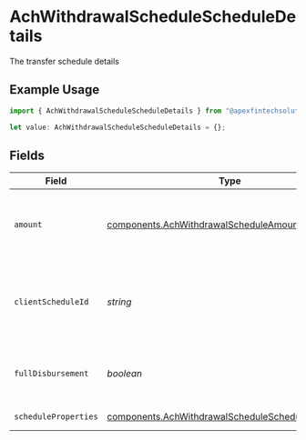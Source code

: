 # AchWithdrawalScheduleScheduleDetails

The transfer schedule details

## Example Usage

```typescript
import { AchWithdrawalScheduleScheduleDetails } from "@apexfintechsolutions/ascend-sdk/models/components";

let value: AchWithdrawalScheduleScheduleDetails = {};
```

## Fields

| Field                                                                                                                     | Type                                                                                                                      | Required                                                                                                                  | Description                                                                                                               | Example                                                                                                                   |
| ------------------------------------------------------------------------------------------------------------------------- | ------------------------------------------------------------------------------------------------------------------------- | ------------------------------------------------------------------------------------------------------------------------- | ------------------------------------------------------------------------------------------------------------------------- | ------------------------------------------------------------------------------------------------------------------------- |
| `amount`                                                                                                                  | [components.AchWithdrawalScheduleAmount](../../models/components/achwithdrawalscheduleamount.md)                          | :heavy_minus_sign:                                                                                                        | A cash amount in the format of decimal value (mutually exclusive with 'full_disbursement')                                | {<br/>"value": "100.00"<br/>}                                                                                             |
| `clientScheduleId`                                                                                                        | *string*                                                                                                                  | :heavy_minus_sign:                                                                                                        | External identifier supplied by the API caller. Each request must have a unique pairing of client_schedule_id and account | ABC-123                                                                                                                   |
| `fullDisbursement`                                                                                                        | *boolean*                                                                                                                 | :heavy_minus_sign:                                                                                                        | Flag to indicate a full disbursement transfer (mutually exclusive with 'amount')                                          | false                                                                                                                     |
| `scheduleProperties`                                                                                                      | [components.AchWithdrawalScheduleScheduleProperties](../../models/components/achwithdrawalschedulescheduleproperties.md)  | :heavy_minus_sign:                                                                                                        | Common schedule properties                                                                                                |                                                                                                                           |